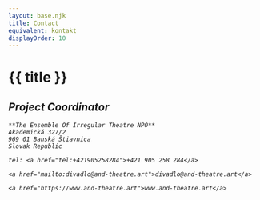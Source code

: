 ```yaml
---
layout: base.njk
title: Contact
equivalent: kontakt
displayOrder: 10
---
```


# {{ title }}

<address>
	<h2>Project Coordinator</h2>

	**The Ensemble Of Irregular Theatre NPO**
	Akademická 327/2
	969 01 Banská Štiavnica 
	Slovak Republic
	
	tel: <a href="tel:+421905258284">+421 905 258 284</a>
	
	<a href="mailto:divadlo@and-theatre.art">divadlo@and-theatre.art</a>
	
	<a href="https://www.and-theatre.art">www.and-theatre.art</a>
</address>